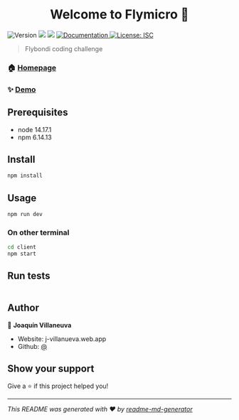 <h1 align="center">Welcome to Flymicro 👋</h1>
<p>
  <img alt="Version" src="https://img.shields.io/badge/version-0.1.0-blue.svg?cacheSeconds=2592000" />
  <img src="https://img.shields.io/badge/node-14.17.1-blue.svg" />
  <img src="https://img.shields.io/badge/npm-6.14.13-blue.svg" />
  <a href="http://localhost:5000/docs" target="_blank">
    <img alt="Documentation" src="https://img.shields.io/badge/documentation-yes-brightgreen.svg" />
  </a>
  <a href="#" target="_blank">
    <img alt="License: ISC" src="https://img.shields.io/badge/License-ISC-yellow.svg" />
  </a>
</p>

> Flybondi coding challenge

### 🏠 [Homepage]()

### ✨ [Demo]()

## Prerequisites

- node 14.17.1
- npm 6.14.13

## Install

```sh
npm install
```

## Usage

```sh
npm run dev
```

### On other terminal

```sh
cd client
npm start
```

## Run tests

```sh

```

## Author

👤 **Joaquín Villaneuva**

- Website: j-villanueva.web.app
- Github: [@ ](https://github.com/)

## Show your support

Give a ⭐️ if this project helped you!

---

_This README was generated with ❤️ by [readme-md-generator](https://github.com/kefranabg/readme-md-generator)_
